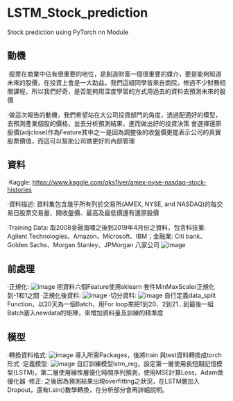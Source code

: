 # LSTM_Stock_prediction
Stock prediction using PyTorch nn Module 

## 動機

·股票在商業中佔有很重要的地位，是創造財富一個很重要的媒介，要是能夠知道未來的股價，在投資上會是一大助益。我們這組同學皆來自商院，修過不少財務相關課程，所以我們好奇，是否能夠用深度學習的方式用過去的資料去預測未來的股價

·做這次報告的動機，我們希望站在大公司投資部門的角度，透過配適好的模型，去預測產業個股的價格，並去分析預測結果，進而做出好的投資決策
會選擇還原股價(adjclose)作為Feature其中之一是因為調整後的收盤價更能表示公司的真實股票價值，而這可以幫助公司做更好的內部管理

## 資料

·Kaggle: https://www.kaggle.com/qks1lver/amex-nyse-nasdaq-stock-histories

·資料描述: 資料集包含幾乎所有列於交易所(AMEX, NYSE, and NASDAQ)的每交易日股票交易量、開收盤價、最高及最低價還有還原股價

·Training Data: 取2008金融海嘯之後到2019年4月份之資料，包含科技業: Agilent Technologies、Amazon、Microsoft、IBM；金融業: Citi bank、Golden Sachs、Morgan Stanley、JPMorgan 八家公司
![image](https://i.imgur.com/LPpb3J9.png)
     
## 前處理

·正規化:
 ![image](https://imgur.com/wEPIwco)
把資料六個Feature使用sklearn 套件MinMaxScaler正規化到-1和1之間
·正規化後資料:
 ![image](https://imgur.com/wEPIwco)
·切分資料:
 ![image](https://imgur.com/gWljT1F)
自行定義data_split Function，以20天為一個Batch，用For loop來把1到20、2到21…到最後一組Batch塞入newdata的矩陣，來增加資料量及訓練的精準度
## 模型
·轉換資料格式: 
![image](https://imgur.com/JzDy9UP)
導入所需Packages，後將train 與test資料轉換成torch形式
·定義模型: 
![image](https://imgur.com/hswLS5N)
自訂訓練模型lstm_reg，設定第一層使用長短期記憶模型(LSTM)，第二層使用線性層優化時間序列預測，使用MSE計算Loss，Adam做優化器
·修正: 
之後因為預測結果出現overfitting之狀況，在LSTM層加入Dropout，還有t.sin()數學轉換，在分析部分會再詳細說明。
